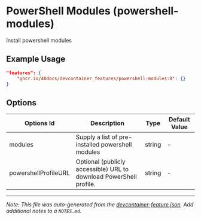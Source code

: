 
# PowerShell Modules (powershell-modules)

Install powershell modules

## Example Usage

```json
"features": {
    "ghcr.io/40docs/devcontainer_features/powershell-modules:0": {}
}
```

## Options

| Options Id | Description | Type | Default Value |
|-----|-----|-----|-----|
| modules | Supply a list of pre-installed powershell modules | string | - |
| powershellProfileURL | Optional (publicly accessible) URL to download PowerShell profile. | string | - |



---

_Note: This file was auto-generated from the [devcontainer-feature.json](https://github.com/40docs/devcontainer_features/blob/main/src/powershell-modules/devcontainer-feature.json).  Add additional notes to a `NOTES.md`._
